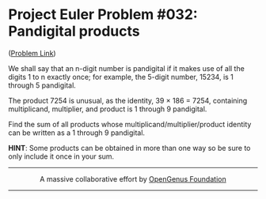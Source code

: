 # Project Euler Problem #032: Pandigital products

([Problem Link](https://projecteuler.net/problem=32))

We shall say that an n-digit number is pandigital if it makes use of all the digits 1 to n exactly once; for example, the 5-digit number, 15234, is 1 through 5 pandigital.

The product 7254 is unusual, as the identity, 39 × 186 = 7254, containing multiplicand, multiplier, and product is 1 through 9 pandigital.

Find the sum of all products whose multiplicand/multiplier/product identity can be written as a 1 through 9 pandigital.

**HINT**: Some products can be obtained in more than one way so be sure to only include it once in your sum.

---

<p align="center">
	A massive collaborative effort by <a href="https://github.com/OpenGenus/cosmos">OpenGenus Foundation</a> 
</p>

---
